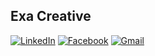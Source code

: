 ## Exa Creative

[![LinkedIn](https://img.shields.io/badge/linkedin-%230077B5.svg?style=for-the-badge&logo=linkedin&logoColor=white)](https://www.linkedin.com/company/exacreative/)
[![Facebook](https://img.shields.io/badge/Facebook-%231877F2.svg?style=for-the-badge&logo=Facebook&logoColor=white)](https://web.facebook.com/exacreativesolutions/)
[![Gmail](https://img.shields.io/badge/Gmail-D14836?style=for-the-badge&logo=gmail&logoColor=white)](mailto:mail.exacreative@gmail.com)
